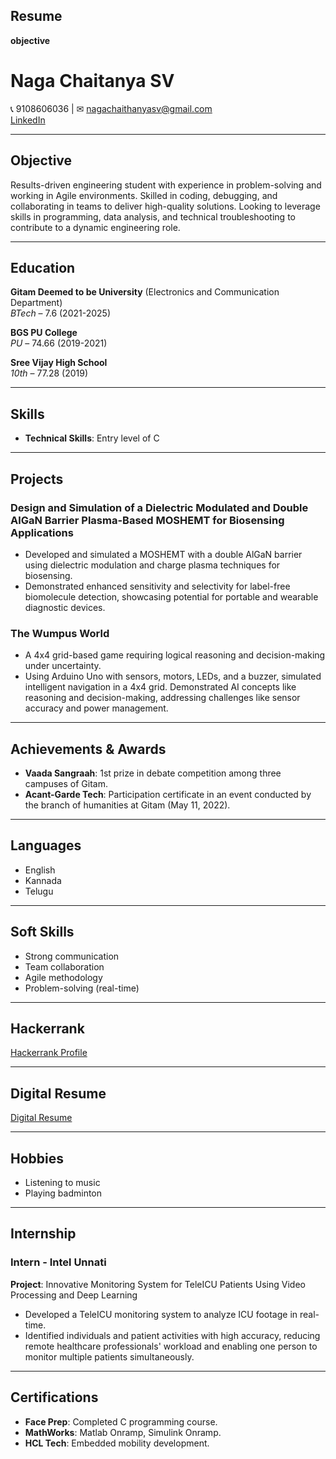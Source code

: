 ## Resume
**objective**
# Naga Chaitanya SV  
📞 9108606036 | ✉ [nagachaithanyasv@gmail.com](mailto:nagachaithanyasv@gmail.com)  
[LinkedIn](https://www.linkedin.com/in/naga-chaitanya-s-v-58901524b)  

---

## Objective  
Results-driven engineering student with experience in problem-solving and working in Agile environments. Skilled in coding, debugging, and collaborating in teams to deliver high-quality solutions. Looking to leverage skills in programming, data analysis, and technical troubleshooting to contribute to a dynamic engineering role.

---

## Education  
**Gitam Deemed to be University** (Electronics and Communication Department)  
*BTech* – 7.6 (2021-2025)  

**BGS PU College**  
*PU* – 74.66 (2019-2021)  

**Sree Vijay High School**  
*10th* – 77.28 (2019)  

---

## Skills  
- **Technical Skills**: Entry level of C  

---

## Projects  
### **Design and Simulation of a Dielectric Modulated and Double AlGaN Barrier Plasma-Based MOSHEMT for Biosensing Applications**  
- Developed and simulated a MOSHEMT with a double AlGaN barrier using dielectric modulation and charge plasma techniques for biosensing.  
- Demonstrated enhanced sensitivity and selectivity for label-free biomolecule detection, showcasing potential for portable and wearable diagnostic devices.  

### **The Wumpus World**  
- A 4x4 grid-based game requiring logical reasoning and decision-making under uncertainty.  
- Using Arduino Uno with sensors, motors, LEDs, and a buzzer, simulated intelligent navigation in a 4x4 grid. Demonstrated AI concepts like reasoning and decision-making, addressing challenges like sensor accuracy and power management.

---

## Achievements & Awards  
- **Vaada Sangraah**: 1st prize in debate competition among three campuses of Gitam.  
- **Acant-Garde Tech**: Participation certificate in an event conducted by the branch of humanities at Gitam (May 11, 2022).  

---

## Languages  
- English  
- Kannada  
- Telugu  

---

## Soft Skills  
- Strong communication  
- Team collaboration  
- Agile methodology  
- Problem-solving (real-time)  

---

## Hackerrank  
[Hackerrank Profile](https://www.hackerrank.com/profile/nagachaithanyasv)  

---

## Digital Resume  
[Digital Resume](https://chaithanya200323.github.io/naga-digital-resume/)  

---

## Hobbies  
- Listening to music  
- Playing badminton  

---

## Internship  
### **Intern - Intel Unnati**  
**Project**: Innovative Monitoring System for TeleICU Patients Using Video Processing and Deep Learning  
- Developed a TeleICU monitoring system to analyze ICU footage in real-time.  
- Identified individuals and patient activities with high accuracy, reducing remote healthcare professionals' workload and enabling one person to monitor multiple patients simultaneously.  

---

## Certifications  
- **Face Prep**: Completed C programming course.  
- **MathWorks**: Matlab Onramp, Simulink Onramp.  
- **HCL Tech**: Embedded mobility development.  

